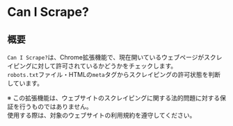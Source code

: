 # Can I Scrape?

## 概要

`Can I Scrape?`は、Chrome拡張機能で、現在開いているウェブページがスクレイピングに対して許可されているかどうかをチェックします。<br>
`robots.txt`ファイル・HTMLの`meta`タグからスクレイピングの許可状態を判断しています。

※ この拡張機能は、ウェブサイトのスクレイピングに関する法的問題に対する保証を行うものではありません。<br>
使用する際は、対象のウェブサイトの利用規約を遵守してください。

